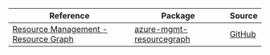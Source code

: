 | Reference | Package | Source |
|---|---|---|
|[Resource Management - Resource Graph](mgmt-resourcegraph-readme.md)|[azure-mgmt-resourcegraph](https://pypi.org/project/azure-mgmt-resourcegraph)|[GitHub](https://github.com/Azure/azure-sdk-for-python/blob/main/)|
